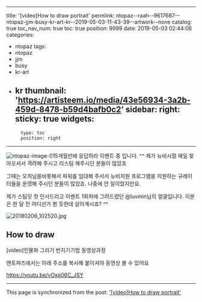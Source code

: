 
---
title: '[video]How to draw  portrait'
permlink: ntopaz--raah--9617687--ntopaz-jjm-busy-kr-art-kr--2019-05-03-11-43-39--artwork--none
catalog: true
toc_nav_num: true
toc: true
position: 9999
date: 2019-05-03 02:44:06
categories:
- ntopaz
tags:
- ntopaz
- jjm
- busy
- kr-art
- kr
thumbnail: 'https://artisteem.io/media/43e56934-3a2b-459d-8478-b59d4bafb0c2'
sidebar:
    right:
        sticky: true
widgets:
    -
        type: toc
        position: right
---


![ntopaz-image-0](https://artisteem.io/media/43e56934-3a2b-459d-8478-b59d4bafb0c2)15개월만에 응답하라 이벤트 중 입니다. ^^ 
제가 뉴비시절 매일 찾아오셔서 격려해 주시고 리스팀 해주시던 분들이 많았죠

그때는 오치님을비롯해서 파워를 임대해 주서서 뉴비지원 프로그램을 지원하는 규레이터들을 운영해 주시던 분들이 많았죠. 
나중에 안 일이었지만요. 

제가 스팀잇 첫 인사드리고 이벤트 1회차에 그려드렸던 @luvmin님의 얼굴입니다.
이분은 한 달 전 어디선가 뵌 듯한데
살아계시죠? ^^

![20180206_102520.jpg](https://cdn.steemitimages.com/DQmPWEnG729HBj4Twqwtc68nTt4kWyQ1W68spT8uRQZnSoW/20180206_102520.jpg)

## How to draw


[video]인물화 그리기 번지기기법 동영상과정

엔토파즈에서는 아래 주소를 복사해 붙이셔야 동영상 볼 수 있어요 

https://youtu.be/vOxq06C_JSY


- - -

This page is synchronized from the post: ['[video]How to draw  portrait'](https://steemit.com/@raah/ntopaz--raah--9617687--ntopaz-jjm-busy-kr-art-kr--2019-05-03-11-43-39--artwork--none)

